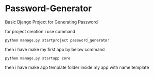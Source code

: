 # Password-Generator
Basic Django Project for Generating Password

for project creation  i use command

`python manage.py startproject password_generator`

then i have make my first app by below command

`python manage.py startapp core`


then i have make app template folder inside my app with name template

